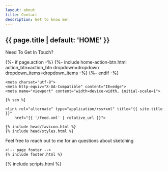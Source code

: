 ```yaml
---
layout: about
title: Contact
description: Get to know me!
---
```



<head>
<div class="home-page">
  <!-- home page header -->
  <section class="home-page-header">
    <div class="container text-center">
      <h1 class="animated fadeInDownBig">{{ page.title | default: 'HOME' }}</h1>
      <p> Need To Get In Touch? </p>
      {%- if page.action -%}
        {%- include home-action-btn.html action_btn=action_btn dropdown=dropdown dropdown_items=dropdown_items -%}
      {%- endif -%}
</head>
    </div>
  </section>
<body>

    <meta charset="utf-8">
    <meta http-equiv="X-UA-Compatible" content="IE=edge">
    <meta name="viewport" content="width=device-width, initial-scale=1">

    {% seo %}

    <link rel="alternate" type="application/rss+xml" title="{{ site.title }}"
        href="{{ '/feed.xml' | relative_url }}">

    {% include head/favicon.html %}
    {% include head/styles.html %}
    
  <!-- page container -->
  <div class="page-container">
    <!-- page header -->
    <!-- page content -->
    <main class="page-content" role="main">
      <p> Feel free to reach out to me for an questions about sketching</p>
    </main>

    <!-- page footer -->
    {% include footer.html %}
  </div>
  {% include scripts.html %}
</body>

